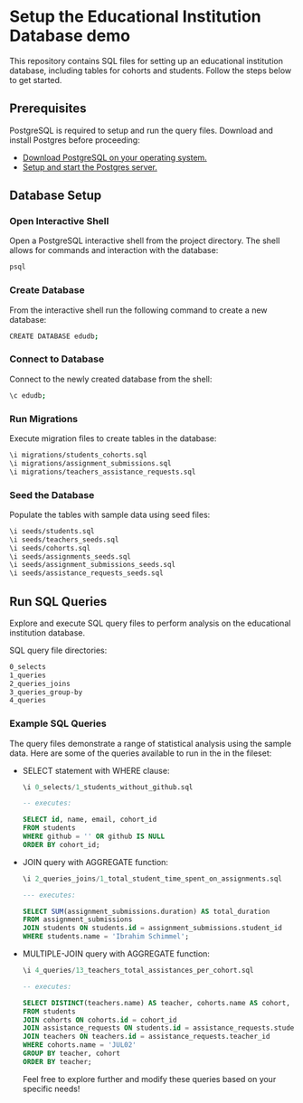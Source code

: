 # Setup the Educational Institution Database demo
This repository contains SQL files for setting up an educational institution database, including tables for cohorts and students. Follow the steps below to get started.
## Prerequisites
PostgreSQL is required to setup and run the query files. Download and install Postgres before proceeding:
* [Download PostgreSQL on your operating system.](https://www.postgresql.org/download/)
* [Setup and start the Postgres server.](https://www.postgresql.org/docs/current/server-start.html)
## Database Setup
### Open Interactive Shell
Open a PostgreSQL interactive shell from the project directory. The shell allows for commands and interaction with the database:
```bash
psql
```
### Create Database
From the interactive shell run the following command to create a new database:
```bash
CREATE DATABASE edudb;
```
### Connect to Database
Connect to the newly created database from the shell:
```bash
\c edudb;
```
### Run Migrations
Execute migration files to create tables in the database:
```bash
\i migrations/students_cohorts.sql
\i migrations/assignment_submissions.sql
\i migrations/teachers_assistance_requests.sql
```
### Seed the Database
Populate the tables with sample data using seed files:
```bash
\i seeds/students.sql
\i seeds/teachers_seeds.sql
\i seeds/cohorts.sql
\i seeds/assignments_seeds.sql
\i seeds/assignment_submissions_seeds.sql
\i seeds/assistance_requests_seeds.sql
```
## Run SQL Queries
Explore and execute SQL query files to perform analysis on the educational institution database. 

SQL query file directories:
```bash
0_selects
1_queries
2_queries_joins
3_queries_group-by
4_queries
```
### Example SQL Queries
The query files demonstrate a range of statistical analysis using the sample data. Here are some of the queries available to run in the  in the fileset:
* SELECT statement with WHERE clause:
  ```sql
  \i 0_selects/1_students_without_github.sql

  -- executes:

  SELECT id, name, email, cohort_id
  FROM students
  WHERE github = '' OR github IS NULL
  ORDER BY cohort_id;
  ```
* JOIN query with AGGREGATE function:
  ```sql
  \i 2_queries_joins/1_total_student_time_spent_on_assignments.sql

  --- executes:

  SELECT SUM(assignment_submissions.duration) AS total_duration
  FROM assignment_submissions
  JOIN students ON students.id = assignment_submissions.student_id
  WHERE students.name = 'Ibrahim Schimmel';
  ```
* MULTIPLE-JOIN query with AGGREGATE function:
  ```sql
  \i 4_queries/13_teachers_total_assistances_per_cohort.sql

  -- executes:

  SELECT DISTINCT(teachers.name) AS teacher, cohorts.name AS cohort, COUNT(assistance_requests) AS total_assistances
  FROM students
  JOIN cohorts ON cohorts.id = cohort_id
  JOIN assistance_requests ON students.id = assistance_requests.student_id
  JOIN teachers ON teachers.id = assistance_requests.teacher_id
  WHERE cohorts.name = 'JUL02'
  GROUP BY teacher, cohort
  ORDER BY teacher;
  ```
  Feel free to explore further and modify these queries based on your specific needs!
